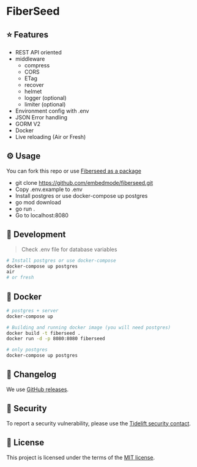 # FiberSeed

## ⭐️ Features

- REST API oriented
- middleware
  - compress
  - CORS
  - ETag
  - recover
  - helmet
  - logger (optional)
  - limiter (optional)
- Environment config with .env
- JSON Error handling
- GORM V2
- Docker
- Live reloading (Air or Fresh)

## ⚙️ Usage

You can fork this repo or use [Fiberseed as a package](https://github.com/embedmode/fiberseed/main.go)

- git clone https://github.com/embedmode/fiberseed.git
- Copy .env.example to .env
- Install postgres or use docker-compose up postgres
- go mod download
- go run .
- Go to localhost:8080

## 🚧 Development

> Check .env file for database variables

```sh
# Install postgres or use docker-compose
docker-compose up postgres
air
# or fresh
```

## 🐳 Docker

```sh
# postgres + server
docker-compose up

# Building and running docker image (you will need postgres)
docker build -t fiberseed .
docker run -d -p 8080:8080 fiberseed

# only postgres
docker-compose up postgres
```

## 📜 Changelog

We use [GitHub releases](https://github.com/embedmode/fiberseed/releases).

## 🔐 Security

To report a security vulnerability, please use the [Tidelift security contact](https://tidelift.com/security).

## 📄 License

This project is licensed under the terms of the
[MIT license](/LICENSE).
